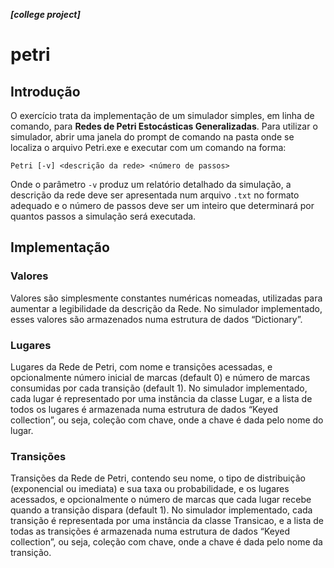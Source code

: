 **_[college project]_**

# petri

## Introdução

O exercício trata da implementação de um simulador simples, em linha de comando, para **Redes de Petri Estocásticas Generalizadas**.
Para utilizar o simulador, abrir uma janela do prompt de comando na pasta onde se localiza o arquivo Petri.exe e executar com um comando na forma:

`Petri [-v] <descrição da rede> <número de passos>`

Onde o parâmetro `-v` produz um relatório detalhado da simulação, a descrição da rede deve ser apresentada num arquivo `.txt` no formato adequado e o número de passos deve ser um inteiro que determinará por quantos passos a simulação será executada.

## Implementação

### Valores 
Valores são simplesmente constantes numéricas nomeadas, utilizadas para aumentar a legibilidade da descrição da Rede. No simulador implementado, esses valores são armazenados numa estrutura de dados “Dictionary”.

### Lugares
Lugares da Rede de Petri, com nome e transições acessadas, e opcionalmente número inicial de marcas (default 0) e número de marcas consumidas por cada transição (default 1). No simulador implementado, cada lugar é representado por uma instância da classe Lugar, e a lista de todos os lugares é armazenada numa estrutura de dados “Keyed collection”, ou seja, coleção com chave, onde a chave é dada pelo nome do lugar.

### Transições
Transições da Rede de Petri, contendo seu nome, o tipo de distribuição (exponencial ou imediata) e sua taxa ou probabilidade, e os lugares acessados, e opcionalmente o número de marcas que cada lugar recebe quando a transição dispara (default 1). No simulador implementado, cada transição é representada por uma instância da classe Transicao, e a lista de todas as transições é armazenada numa estrutura de dados “Keyed collection”, ou seja, coleção com chave, onde a chave é dada pelo nome da transição.

